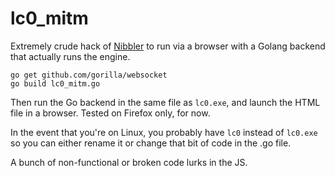 # lc0_mitm

Extremely crude hack of [Nibbler](https://github.com/fohristiwhirl/nibbler) to run via a browser with a Golang backend that actually runs the engine.

```
go get github.com/gorilla/websocket
go build lc0_mitm.go
```

Then run the Go backend in the same file as `lc0.exe`, and launch the HTML file in a browser. Tested on Firefox only, for now.

In the event that you're on Linux, you probably have `lc0` instead of `lc0.exe` so you can either rename it or change that bit of code in the .go file.

A bunch of non-functional or broken code lurks in the JS.

